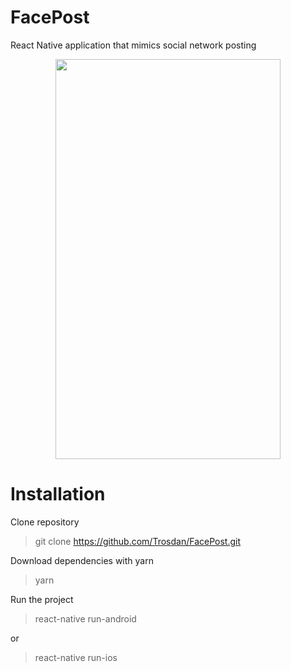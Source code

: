 # FacePost

React Native application that mimics social network posting

<p align="center">
<img src="assets_readme/GitPost.gif" width="360" height="640" align="center" />
</p>

# Installation

Clone repository

> git clone https://github.com/Trosdan/FacePost.git

Download dependencies with yarn

> yarn

Run the project

> react-native run-android

or

> react-native run-ios
